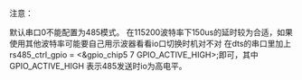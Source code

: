 注意：

默认串口0不能配置为485模式。
在115200波特率下150us的延时较为合适，如果使用其他波特率可能要自己用示波器看看io口切换时机对不对
在dts的串口里加上 rs485_ctrl_gpio = <&gpio_chip5 7 GPIO_ACTIVE_HIGH>;即可，其中 GPIO_ACTIVE_HIGH 表示485发送时io为高电平。
